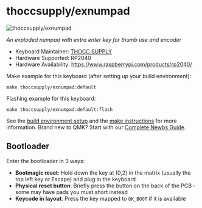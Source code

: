 # thoccsupply/exnumpad

![thoccsupply/exnumpad](TBA)

*An exploded numpad with extra enter key for thumb use and encoder*

* Keyboard Maintainer: [THOCC SUPPLY](https://github.com/thoccsupply)
* Hardware Supported: RP2040
* Hardware Availability: https://www.raspberrypi.com/products/rp2040/

Make example for this keyboard (after setting up your build environment):

    make thoccsupply/exnumpad:default

Flashing example for this keyboard:

    make thoccsupply/exnumpad:default:flash

See the [build environment setup](https://docs.qmk.fm/#/getting_started_build_tools) and the [make instructions](https://docs.qmk.fm/#/getting_started_make_guide) for more information. Brand new to QMK? Start with our [Complete Newbs Guide](https://docs.qmk.fm/#/newbs).

## Bootloader

Enter the bootloader in 3 ways:

* **Bootmagic reset**: Hold down the key at (0,2) in the matrix (usually the top left key or Escape) and plug in the keyboard
* **Physical reset button**: Briefly press the button on the back of the PCB - some may have pads you must short instead
* **Keycode in layout**: Press the key mapped to `QK_BOOT` if it is available
